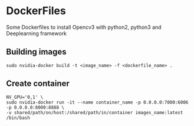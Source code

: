 # DockerFiles

Some Dockerfiles to install Opencv3 with python2, python3 and Deeplearning framework

## Building images

```sudo nvidia-docker build -t <image_name> -f <dockerfile_name> .```

## Create container

```
NV_GPU='0,1' \
sudo nvidia-docker run -it --name container_name -p 0.0.0.0:7000:6006 -p 0.0.0.0:8000:8888 \ 
-v shared/path/on/host:/shared/path/in/container images_name:latest /bin/bash
```

